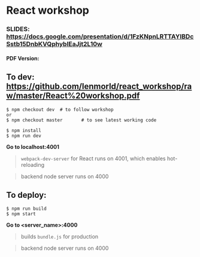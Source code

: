 # React workshop

### SLIDES: https://docs.google.com/presentation/d/1FzKNpnLRTTAYIBDcSstb15DnbKVQphybIEaJjt2L10w

#### PDF Version: 

## To dev: https://github.com/lenmorld/react_workshop/raw/master/React%20workshop.pdf

```
$ npm checkout dev 	# to follow workshop
or
$ npm checkout master		# to see latest working code

$ npm install
$ npm run dev
```

**Go to localhost:4001**

> `webpack-dev-server` for React runs on 4001, which enables hot-reloading

> backend node server runs on 4000


## To deploy:

```
$ npm run build
$ npm start
```

**Go to <server_name>:4000**

> builds `bundle.js` for production

> backend node server runs on 4000
